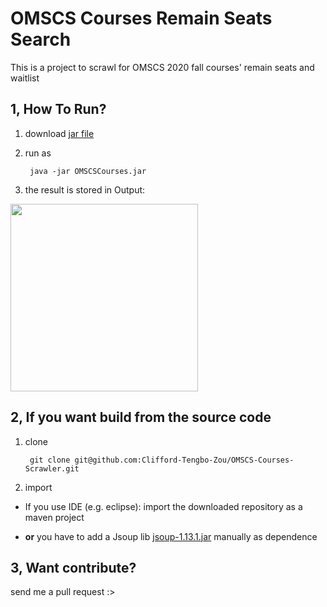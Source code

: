 #	OMSCS Courses Remain Seats Search

This is a project to scrawl for OMSCS 2020 fall courses' remain seats and waitlist


## 1, How To Run?
1) download
[jar file](https://github.com/Clifford-Tengbo-Zou/OMSCS-Courses-Scrawler/releases)

2) run as

		java -jar OMSCSCourses.jar

3) the result is stored in Output:

<a href="https://i.imgur.com/RGBaFlA.png">
	<img src="https://i.imgur.com/RGBaFlA.png", width="300">
</a>


## 2, If you want build from the source code


1) clone

		git clone git@github.com:Clifford-Tengbo-Zou/OMSCS-Courses-Scrawler.git

2) import

- If you use IDE (e.g. eclipse):
import the downloaded repository as a maven project

- **or** you have to add a Jsoup lib 
<a href="https://jsoup.org/packages/jsoup-1.13.1.jar">jsoup-1.13.1.jar</a> 
manually as dependence



## 3, Want contribute?

send me a pull request :>